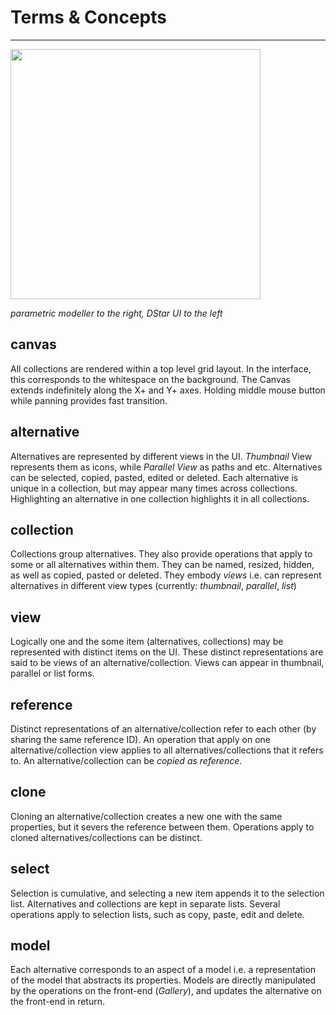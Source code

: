 # Terms & Concepts

***

<img src="https://raw.githubusercontent.com/dstar-design-gallery/dstar-docs/master/media/DStarIntroduction.gif" width="400" />

*parametric modeller to the right, DStar UI to the left*

## canvas

All collections are rendered within a top level grid layout. In the interface, this corresponds to the whitespace on the background. The Canvas extends indefinitely along the X+ and Y+ axes. Holding middle mouse button while panning provides fast transition.

## alternative

Alternatives are represented by different views in the UI. *Thumbnail* View represents them as icons, while *Parallel View* as paths and etc. Alternatives can be selected, copied, pasted, edited or deleted. Each alternative is unique in a collection, but may appear many times across collections. Highlighting an alternative in one collection highlights it in all collections.

## collection

Collections group alternatives. They also provide operations that apply to some or all alternatives within them. They can be named, resized, hidden, as well as copied, pasted or deleted. They embody *views* i.e. can represent alternatives in different view types (currently: *thumbnail*, *parallel*, *list*)

## view

Logically one and the some item (alternatives, collections) may be represented with distinct items on the UI. These distinct representations are said to be views of an alternative/collection. Views can appear in thumbnail, parallel or list forms.

## reference

Distinct representations of an alternative/collection refer to each other (by sharing the same reference ID). An operation that apply on one alternative/collection view applies to all alternatives/collections that it refers to. An alternative/collection can be *copied as reference*.

## clone

Cloning an alternative/collection creates a new one with the same properties, but it severs the reference between them. Operations apply to cloned alternatives/collections can be distinct.

## select

Selection is cumulative, and selecting a new item appends it to the selection list. Alternatives and collections are kept in separate lists. Several operations apply to selection lists, such as copy, paste, edit and delete.

## model

Each alternative corresponds to an aspect of a model i.e. a representation of the model that abstracts its properties. Models are directly manipulated by the operations on the front-end (*Gallery*), and updates the alternative on the front-end in return.
